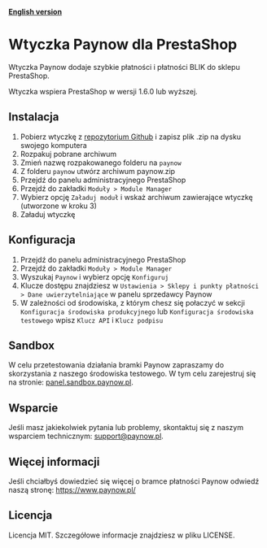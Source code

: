 [**English version**][ext0]
# Wtyczka Paynow dla PrestaShop 

Wtyczka Paynow dodaje szybkie płatności i płatności BLIK do sklepu PrestaShop.

Wtyczka wspiera PrestaShop w wersji 1.6.0 lub wyższej.

## Instalacja
1. Pobierz wtyczkę z [repozytorium Github][ext1] i zapisz plik .zip na dysku swojego komputera
2. Rozpakuj pobrane archiwum
3. Zmień nazwę rozpakowanego folderu na `paynow` 
4. Z folderu `paynow` utwórz archiwum paynow.zip
5. Przejdź do panelu administracyjnego PrestaShop
6. Przejdź do zakładki `Moduły > Module Manager`
7. Wybierz opcję `Załaduj moduł` i wskaż archiwum zawierające wtyczkę (utworzone w kroku 3)
8. Załaduj wtyczkę

## Konfiguracja
1. Przejdź do panelu administracyjnego PrestaShop
2. Przejdź do zakładki `Moduły > Module Manager`
3. Wyszukaj `Paynow` i wybierz opcję `Konfiguruj`
4. Klucze dostępu znajdziesz w `Ustawienia > Sklepy i punkty płatności > Dane uwierzytelniające` w panelu sprzedawcy Paynow
5. W zależności od środowiska, z którym chesz się połaczyć w sekcji `Konfiguracja środowiska produkcyjnego` lub `Konfiguracja środowiska testowego` wpisz `Klucz API` i `Klucz podpisu` 

## Sandbox
W celu przetestowania działania bramki Paynow zapraszamy do skorzystania z naszego środowiska testowego. W tym celu zarejestruj się na stronie: [panel.sandbox.paynow.pl][ext2]. 

## Wsparcie
Jeśli masz jakiekolwiek pytania lub problemy, skontaktuj się z naszym wsparciem technicznym: support@paynow.pl.

## Więcej informacji
Jeśli chciałbyś dowiedzieć się więcej o bramce płatności Paynow odwiedź naszą stronę: https://www.paynow.pl/

## Licencja
Licencja MIT. Szczegółowe informacje znajdziesz w pliku LICENSE.

[ext0]: README.EN.md
[ext1]: https://github.com/pay-now/paynow-prestashop/releases/latest
[ext2]: https://panel.sandbox.paynow.pl/